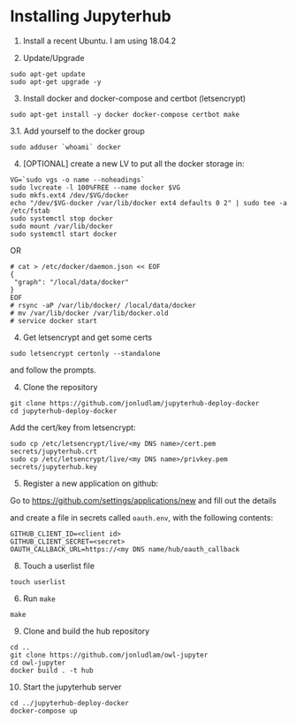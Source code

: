 # Installing Jupyterhub

1. Install a recent Ubuntu. I am using 18.04.2

2. Update/Upgrade

```
sudo apt-get update
sudo apt-get upgrade -y
```

3. Install docker and docker-compose and certbot (letsencrypt)

```
sudo apt-get install -y docker docker-compose certbot make
```

3.1. Add yourself to the docker group

```
sudo adduser `whoami` docker
```


4. [OPTIONAL] create a new LV to put all the docker storage in:

```
VG=`sudo vgs -o name --noheadings`
sudo lvcreate -l 100%FREE --name docker $VG
sudo mkfs.ext4 /dev/$VG/docker
echo "/dev/$VG-docker /var/lib/docker ext4 defaults 0 2" | sudo tee -a /etc/fstab
sudo systemctl stop docker
sudo mount /var/lib/docker
sudo systemctl start docker
```

OR

```
# cat > /etc/docker/daemon.json << EOF
{
 "graph": "/local/data/docker"
}
EOF
# rsync -aP /var/lib/docker/ /local/data/docker
# mv /var/lib/docker /var/lib/docker.old
# service docker start
```

4. Get letsencrypt and get some certs

```
sudo letsencrypt certonly --standalone
```

and follow the prompts.

4. Clone the repository

```
git clone https://github.com/jonludlam/jupyterhub-deploy-docker
cd jupyterhub-deploy-docker
```

Add the cert/key from letsencrypt:

```
sudo cp /etc/letsencrypt/live/<my DNS name>/cert.pem secrets/jupyterhub.crt
sudo cp /etc/letsencrypt/live/<my DNS name>/privkey.pem secrets/jupyterhub.key
```

5. Register a new application on github:

Go to https://github.com/settings/applications/new and fill out the details

and create a file in secrets called `oauth.env`, with the following contents:

```
GITHUB_CLIENT_ID=<client id>
GITHUB_CLIENT_SECRET=<secret> 
OAUTH_CALLBACK_URL=https://<my DNS name/hub/oauth_callback
```

8. Touch a userlist file

```
touch userlist
```

6. Run `make`

```
make
```

9. Clone and build the hub repository

```
cd ..
git clone https://github.com/jonludlam/owl-jupyter
cd owl-jupyter
docker build . -t hub
```

10. Start the jupyterhub server

```
cd ../jupyterhub-deploy-docker
docker-compose up
```

